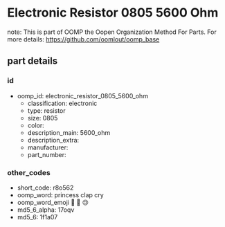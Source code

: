 # Electronic Resistor 0805 5600 Ohm  

note: This is part of OOMP the Oopen Organization Method For Parts. For more details: https://github.com/oomlout/oomp_base

##  part details





### id
* oomp_id: electronic_resistor_0805_5600_ohm
  * classification: electronic
  * type: resistor
  * size: 0805
  * color: 
  * description_main: 5600_ohm
  * description_extra: 
  * manufacturer: 
  * part_number: 

### other_codes
* short_code: r8o562
* oomp_word: princess clap cry
* oomp_word_emoji :princess: :clap: :cry:
* md5_6_alpha: 17oqv
* md5_6: 1f1a07
